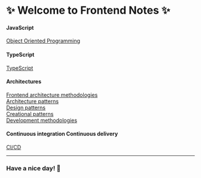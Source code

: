 # ✨ Welcome to Frontend Notes ✨

#### JavaScript

[Object Oriented Programming](./Notes/OOP/main.md)<br>

#### TypeScript

[TypeScript](./Notes/TS/main.md)<br>

#### Architectures

[Frontend architecture methodologies](./Notes/FrontendArcitectureMethodologies/main.md)<br>
[Architecture patterns](./Notes/ArchitecturePatterns/main.md)<br>
[Design patterns](./Notes/DesignPatterns/main.md)<br>
[Creational patterns](./Notes/CreationalPatterns/main.md)<br>
[Development methodologies](./Notes/DevelopmentMethodologies/main.md)<br>

#### Continuous integration Continuous delivery

[CI/CD](./Notes/CICD/main.md)

---

### Have a nice day! 🫶
